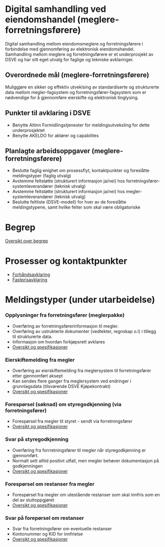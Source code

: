 # Digital samhandling ved eiendomshandel (meglere-forretningsførere)
Digital samhandling mellom eiendomsmeglere og forretningsførere i forbindelse med gjennomføring av elektronisk eiendomshandel.
Samhandling mellom meglere og forretningsførere er et underprosjekt av DSVE og har sitt eget utvalg for faglige og tekniske avklaringer.

## Overordnede mål (meglere-forretningsførere)
Muliggjøre en sikker og effektiv utveklsing av standardiserte og strukturerte data mellom megler-fagsystem og forretningsfører-fagsystem som er nødvendige for å gjennomføre eierskifte og elektronisk tinglysing.

## Punkter til avklaring i DSVE
* Benytte Altinn Formidlingstjenester for meldingsutveksling for dette underprosjektet
* Benytte AKELDO for aktører og capabilites

## Planlagte arbeidsoppgaver (meglere-forretningsførere)
* Beslutte faglig enighet om prosessflyt, kontaktpunkter og foreslåtte meldingstyper (faglig utvalg)
* Avstemme feltstøtte (strukturert informasjon ja/nei) hos forretningsfører-systemleverandører (teknisk utvalg)
* Avstemme feltstøtte (strukturert informasjon ja/nei) hos megler-systemleverandører (teknisk utvalg)
* Beslutte feltliste (DSVE-modell) for hver av de foreslåtte meldingstypene, samt hvilke felter som skal være obligatoriske

# Begrep
[Oversikt over begrep](spesifikasjoner/forretningsfører/begrep/readme.md)

# Prosesser og kontaktpunkter 
* [Forhåndsavklaring](spesifikasjoner/forretningsfører/prosesser/readme-forhåndsavklaring.md)
* [Fastprisavklaring](spesifikasjoner/forretningsfører/prosesser/readme-fastprisavklaring.md)

# Meldingstyper (under utarbeidelse)
### Opplysninger fra forretningsfører (meglerpakke) 
* Overføring av forretningsførerinformasjon til megler.
* Overføring av ustrukterte dokumenter (vedtekter, regnskap o.l) i tillegg til strukturerte data.
* Informasjon om hvordan forkjøpsrett avklares
* [Oversikt og spesifikasjoner](spesifikasjoner/forretningsfører/opplysningerfraforretningsfører/readme.md)

### Eierskiftemelding fra megler
* Overføring av eierskiftemelding fra meglersystem til forretningsfører etter gjennomført aksept
* Kan sendes flere ganger fra meglersystem ved endringer i grunnlagsdata (tilsvarende DSVE Kjøpekontrakt)
* [Oversikt og spesifikasjoner](spesifikasjoner/forretningsfører/eierskiftemeldingframegler/readme.md)


### Forespørsel (søknad) om styregodkjenning (via forretningsfører)
* Forespørsel fra megler til styret - sendt via forretningsfører 
* [Oversikt og spesifikasjoner](spesifikasjoner/forretningsfører/styregodkjenning/readme-forespørsel.md)

### Svar på styregodkjenning  
* Overføring fra forrretningsfører til megler når styregodkjenning er gjennomført.
* Normalt sett alltid positivt utfall, men megler behøver dokumentasjon på godkjenningen
* [Oversikt og spesifikasjoner](spesifikasjoner/forretningsfører/styregodkjenning/readme-svar.md)

### Forespørsel om restanser fra megler
* Forespørsel fra megler om utestående restanser som skal innfris som en del av sluttoppgjøret
* [Oversikt og spesifikasjoner](spesifikasjoner/forretningsfører/restanser/readme-forespørsel.md)

### Svar på forepørsel om restanser 
* Svar fra forretningsfører om eventuelle restanser
* Kontonummer og KID for innfrielse
* [Oversikt og spesifikasjoner](spesifikasjoner/forretningsfører/restanser/readme-svar.md)

